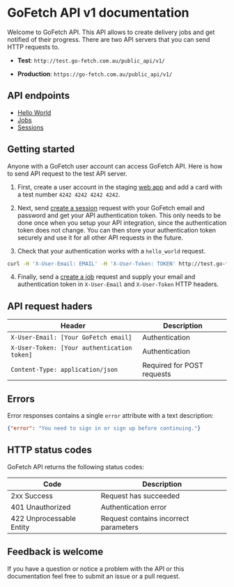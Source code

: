 # GoFetch API v1 documentation

Welcome to GoFetch API. This API allows to create delivery jobs and get notified of their progress. There are two API servers that you can send HTTP requests to.

* **Test**: `http://test.go-fetch.com.au/public_api/v1/`

* **Production**: `https://go-fetch.com.au/public_api/v1/`

## API endpoints

* [Hello World](endpoints/hello_world.md)
* [Jobs](endpoints/jobs.md)
* [Sessions](endpoints/sessions.md)


## Getting started

Anyone with a GoFetch user account can access GoFetch API. Here is how to send API request to the test API server.

1) First, create a user account in the staging [web app](http://www.go-fetch.com.au/webappstaging) and add a card with a test number `4242 4242 4242 4242`.

2) Next, send [create a session](endpoints/sessions.md#create) request with your GoFetch email and password and get your API authentication token. This only needs to be done once when you setup your API integration, since the authentication token does not change. You can then store your authentication token securely and use it for all other API requests in the future.

3) Check that your authentication works with a `hello_world` request.

```bash
curl -H 'X-User-Email: EMAIL' -H 'X-User-Token: TOKEN' http://test.go-fetch.com.au/public_api/v1
```

4) Finally, send a [create a job](endpoints/jobs.md) request and supply your email and authentication token in `X-User-Email` and `X-User-Token` HTTP headers.


## API request haders

| Header | Description |
| --- | --- |
| `X-User-Email: [Your GoFetch email]` | Authentication |
| `X-User-Token: [Your authentication token]` | Authentication |
| `Content-Type: application/json` | Required for POST requests |

## Errors

Error responses contains a single `error` attribute with a text description:

```JSON
{"error": "You need to sign in or sign up before continuing."}
```

## HTTP status codes

GoFetch API returns the following status codes:

| Code | Description |
| --- | --- |
| 2xx Success | Request has succeeded |
| 401 Unauthorized | Authentication error |
| 422 Unprocessable Entity | Request contains incorrect parameters |

## Feedback is welcome

If you have a question or notice a problem with the API or this documentation feel free to submit an issue or a pull request.

